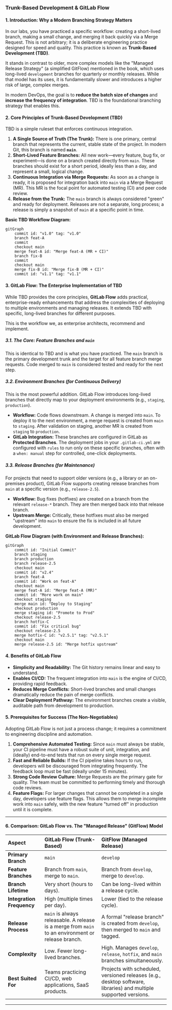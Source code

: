 ### **Trunk-Based Development & GitLab Flow**


#### **1. Introduction: Why a Modern Branching Strategy Matters**

In our labs, you have practiced a specific workflow: creating a short-lived branch, making a small change, and merging it back quickly via a Merge Request. This is not arbitrary; it is a deliberate engineering practice designed for speed and quality. This practice is known as **Trunk-Based Development (TBD)**.

It stands in contrast to older, more complex models like the "Managed Release Strategy" (a simplified GitFlow) mentioned in the book, which uses long-lived `development` branches for quarterly or monthly releases. While that model has its uses, it is fundamentally slower and introduces a higher risk of large, complex merges.

In modern DevOps, the goal is to **reduce the batch size of changes** and **increase the frequency of integration**. TBD is the foundational branching strategy that enables this.

#### **2. Core Principles of Trunk-Based Development (TBD)**

TBD is a simple ruleset that enforces continuous integration.

1.  **A Single Source of Truth (The Trunk):** There is one primary, central branch that represents the current, stable state of the project. In modern Git, this branch is named **`main`**.
2.  **Short-Lived Feature Branches:** All new work—every feature, bug fix, or experiment—is done on a branch created directly from `main`. These branches should exist for a short period, ideally less than a day, and represent a small, logical change.
3.  **Continuous Integration via Merge Requests:** As soon as a change is ready, it is proposed for integration back into `main` via a Merge Request (MR). This MR is the focal point for automated testing (CI) and peer code review.
4.  **Release from the Trunk:** The `main` branch is always considered "green" and ready for deployment. Releases are not a separate, long process; a release is simply a snapshot of `main` at a specific point in time.

**Basic TBD Workflow Diagram:**
```mermaid
gitGraph
    commit id: "v1.0" tag: "v1.0"
    branch feat-A
    commit
    checkout main
    merge feat-A id: "Merge feat-A (MR + CI)"
    branch fix-B
    commit
    checkout main
    merge fix-B id: "Merge fix-B (MR + CI)"
    commit id: "v1.1" tag: "v1.1"
```

#### **3. GitLab Flow: The Enterprise Implementation of TBD**

While TBD provides the core principles, **GitLab Flow** adds practical, enterprise-ready enhancements that address the complexities of deploying to multiple environments and managing releases. It extends TBD with specific, long-lived branches for different purposes.

This is the workflow we, as enterprise architects, recommend and implement.

##### **3.1. The Core: Feature Branches and `main`**
This is identical to TBD and is what you have practiced. The `main` branch is the primary development trunk and the target for all feature branch merge requests. Code merged to `main` is considered tested and ready for the next step.

##### **3.2. Environment Branches (for Continuous Delivery)**
This is the most powerful addition. GitLab Flow introduces long-lived branches that directly map to your deployment environments (e.g., `staging`, `production`).

*   **Workflow:** Code flows downstream. A change is merged into `main`. To deploy it to the next environment, a merge request is created from `main` to `staging`. After validation on staging, another MR is created from `staging` to `production`.
*   **GitLab Integration:** These branches are configured in GitLab as **Protected Branches**. The deployment jobs in your `.gitlab-ci.yml` are configured with `rules` to run only on these specific branches, often with a `when: manual` step for controlled, one-click deployments.

##### **3.3. Release Branches (for Maintenance)**
For projects that need to support older versions (e.g., a library or an on-premises product), GitLab Flow supports creating release branches from `main` at a specific version (e.g., `release-2.5`).

*   **Workflow:** Bug fixes (hotfixes) are created on a branch from the relevant `release-*` branch. They are then merged back into that release branch.
*   **Upstream Merge:** Critically, these hotfixes must also be merged "upstream" into `main` to ensure the fix is included in all future development.

**GitLab Flow Diagram (with Environment and Release Branches):**
```mermaid
gitGraph
    commit id: "Initial Commit"
    branch staging
    branch production
    branch release-2.5
    checkout main
    commit id: "v2.4"
    branch feat-A
    commit id: "Work on feat-A"
    checkout main
    merge feat-A id: "Merge feat-A (MR)"
    commit id: "More work on main"
    checkout staging
    merge main id: "Deploy to Staging"
    checkout production
    merge staging id: "Promote to Prod"
    checkout release-2.5
    branch hotfix-C
    commit id: "Fix critical bug"
    checkout release-2.5
    merge hotfix-C id: "v2.5.1" tag: "v2.5.1"
    checkout main
    merge release-2.5 id: "Merge hotfix upstream"
```

#### **4. Benefits of GitLab Flow**

*   **Simplicity and Readability:** The Git history remains linear and easy to understand.
*   **Enables CI/CD:** The frequent integration into `main` is the engine of CI/CD, providing rapid feedback.
*   **Reduces Merge Conflicts:** Short-lived branches and small changes dramatically reduce the pain of merge conflicts.
*   **Clear Deployment Pathway:** The environment branches create a visible, auditable path from development to production.

#### **5. Prerequisites for Success (The Non-Negotiables)**

Adopting GitLab Flow is not just a process change; it requires a commitment to engineering discipline and automation.

1.  **Comprehensive Automated Testing:** Since `main` must always be stable, your CI pipeline must have a robust suite of unit, integration, and (ideally) end-to-end tests that run on every single merge request.
2.  **Fast and Reliable Builds:** If the CI pipeline takes hours to run, developers will be discouraged from integrating frequently. The feedback loop must be fast (ideally under 15 minutes).
3.  **Strong Code Review Culture:** Merge Requests are the primary gate for quality. The team must be committed to performing timely and thorough code reviews.
4.  **Feature Flags:** For larger changes that cannot be completed in a single day, developers use feature flags. This allows them to merge incomplete work into `main` safely, with the new feature "turned off" in production until it is complete.

---

#### **6. Comparison: GitLab Flow vs. The "Managed Release" (GitFlow) Model**

| Aspect                    | GitLab Flow (Trunk-Based)                                                                          | GitFlow (Managed Release)                                                                                        |
| :------------------------ | :------------------------------------------------------------------------------------------------- | :--------------------------------------------------------------------------------------------------------------- |
| **Primary Branch**        | `main`                                                                                             | `develop`                                                                                                        |
| **Feature Branches**      | Branch from `main`, merge to `main`.                                                               | Branch from `develop`, merge to `develop`.                                                                       |
| **Branch Lifetime**       | Very short (hours to days).                                                                        | Can be long-lived within a release cycle.                                                                        |
| **Integration Frequency** | High (multiple times per day).                                                                     | Lower (tied to the release cycle).                                                                               |
| **Release Process**       | `main` is always releasable. A release is a merge from `main` to an environment or release branch. | A formal "release branch" is created from `develop`, then merged to `main` and tagged.                           |
| **Complexity**            | Low. Fewer long-lived branches.                                                                    | High. Manages `develop`, `release`, `hotfix`, and `main` branches simultaneously.                                |
| **Best Suited For**       | Teams practicing CI/CD, web applications, SaaS products.                                           | Projects with scheduled, versioned releases (e.g., desktop software, libraries) and multiple supported versions. |

---

